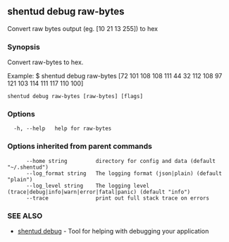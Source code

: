 ## shentud debug raw-bytes

Convert raw bytes output (eg. [10 21 13 255]) to hex

### Synopsis

Convert raw-bytes to hex.

Example:
$ shentud debug raw-bytes [72 101 108 108 111 44 32 112 108 97 121 103 114 111 117 110 100]
			

```
shentud debug raw-bytes [raw-bytes] [flags]
```

### Options

```
  -h, --help   help for raw-bytes
```

### Options inherited from parent commands

```
      --home string         directory for config and data (default "~/.shentud")
      --log_format string   The logging format (json|plain) (default "plain")
      --log_level string    The logging level (trace|debug|info|warn|error|fatal|panic) (default "info")
      --trace               print out full stack trace on errors
```

### SEE ALSO

* [shentud debug](shentud_debug.md)	 - Tool for helping with debugging your application


